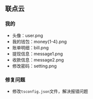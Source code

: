 ## 联点云  
### 我的  
- 头像：user.png  
- 我的钱包：money{1-4}.png  
- 账单明细：bill.png  
- 提现信息：message1.png  
- 收款信息：message2.png  
- 修改密码：setting.png  

### 修复问题  
- 修改`tsconfig.json`文件，解决报错问题
